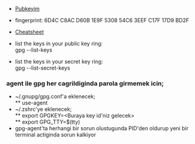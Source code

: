 * [Pubkeyim](http://pgp.mit.edu/pks/lookup?op=get&search=0x3EEFC17F17D9BD2F)
* fingerprint: 6D4C C8AC D60B 1E9F 5308  54C6 3EEF C17F 17D9 BD2F 

* [Cheatsheet](irtfweb.ifa.hawaii.edu/~lockhart/gpg/gpg-cs.html)  
* list the keys in your public key ring:  
gpg --list-keys  
  
* list the keys in your secret key ring:  
gpg --list-secret-keys  
  
### agent ile gpg her cagrildiginda parola girmemek icin;  
* ~/.gnupg/gpg.conf'a eklenecek;  
** use-agent  
* ~/.zshrc'ye eklenecek;  
** export GPGKEY=<Buraya key id'niz gelecek>  
** export GPG_TTY=$(tty)   
* gpg-agent'ta herhangi bir sorun olustugunda PID'den oldurup yeni bir terminal
actiginda sorun kalkiyor
